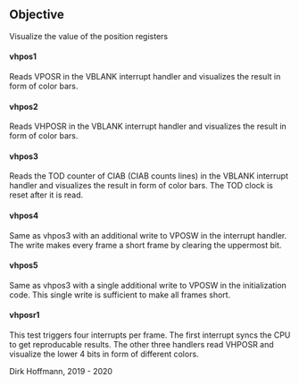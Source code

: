 ## Objective

Visualize the value of the position registers 

#### vhpos1

Reads VPOSR in the VBLANK interrupt handler and visualizes the result in form of color bars. 

#### vhpos2

Reads VHPOSR in the VBLANK interrupt handler and visualizes the result in form of color bars. 

#### vhpos3

Reads the TOD counter of CIAB (CIAB counts lines)  in the VBLANK interrupt handler and visualizes the result in form of color bars. The TOD clock is reset after it is read.

#### vhpos4 

Same as vhpos3 with an additional write to VPOSW in the interrupt handler. The write makes every frame a short frame by clearing the uppermost bit. 

#### vhpos5 

Same as vhpos3 with a single additional write to VPOSW in the initialization code. This single write is sufficient to make all frames
short. 

#### vhposr1

This test triggers four interrupts per frame. The first interrupt syncs the CPU to get reproducable results. The other three handlers read VHPOSR and visualize the lower 4 bits in form of different colors.


Dirk Hoffmann, 2019 - 2020
